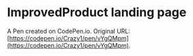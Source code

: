 # ImprovedProduct landing page

A Pen created on CodePen.io. Original URL: [https://codepen.io/Crazy1/pen/vYgQMpm](https://codepen.io/Crazy1/pen/vYgQMpm).


